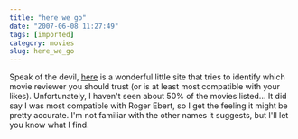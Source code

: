 ```yaml
---
title: "here we go"
date: "2007-06-08 11:27:49"
tags: [imported]
category: movies
slug: here_we_go
---
```


Speak of the devil, <a href="http://www.wisegeek.com/which-movie-reviews-should-i-believe.htm">here</a> is a wonderful little site that tries to identify which movie reviewer you should trust (or is at least most compatible with your likes). Unfortunately, I haven't seen about 50% of the movies listed... It did say I was most compatible with Roger Ebert, so I get the feeling it might be pretty accurate. I'm not familiar with the other names it suggests, but I'll let you know what I find.
